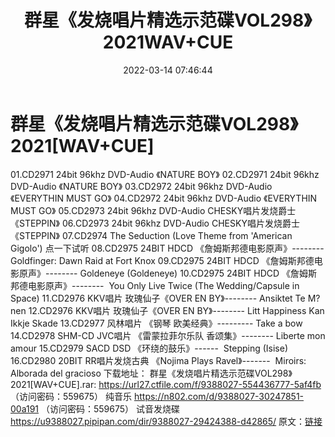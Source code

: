 ﻿---
title: 群星《发烧唱片精选示范碟VOL298》2021WAV+CUE
date: 2022-03-14 07:46:44
categories: 试音碟、非卖品、发烧碟
tags: 纯音雅乐
---
# 群星《发烧唱片精选示范碟VOL298》2021[WAV+CUE]

01.CD2971 24bit 96khz DVD-Audio 《NATURE BOY》
02.CD2971 24bit 96khz DVD-Audio 《NATURE BOY》
03.CD2972 24bit 96khz DVD-Audio 《EVERYTHIN MUST GO》
04.CD2972 24bit 96khz DVD-Audio 《EVERYTHIN MUST GO》
05.CD2973 24bit 96khz DVD-Audio CHESKY唱片发烧爵士《STEPPIN》
06.CD2973 24bit 96khz DVD-Audio CHESKY唱片发烧爵士《STEPPIN》
07.CD2974 The Seduction (Love Theme from 'American
Gigolo')
点一下试听
08.CD2975 24BIT HDCD 《詹姆斯邦德电影原声》--------
Goldfinger: Dawn Raid at Fort Knox
09.CD2975 24BIT HDCD 《詹姆斯邦德电影原声》--------
Goldeneye (Goldeneye)
10.CD2975 24BIT HDCD 《詹姆斯邦德电影原声》--------  You
Only Live Twice (The Wedding/Capsule in Space)
11.CD2976 KKV唱片 玫瑰仙子《OVER EN BY》--------
Ansiktet Te M?nen
12.CD2976 KKV唱片 玫瑰仙子《OVER EN BY》--------
Litt Happiness Kan Ikkje Skade
13.CD2977 风林唱片 《钢琴 欧美经典》---------
Take a bow
14.CD2978 SHM-CD JVC唱片 《雷蒙拉菲尔乐队 香颂集》--------
Liberte mon amour
15.CD2979 SACD DSD 《环绕的鼓乐》------  Stepping
(Isise)
16.CD2980 20BIT RR唱片发烧古典 《Nojima Plays
Ravel》-------  Miroirs: Alborada del
gracioso
下载地址：
群星《发烧唱片精选示范碟VOL298》2021[WAV+CUE].rar: https://url27.ctfile.com/f/9388027-554436777-5af4fb
（访问密码：559675）
纯音乐
https://n802.com/d/9388027-30247851-00a191
（访问密码：559675）
试音发烧碟
https://u9388027.pipipan.com/dir/9388027-29424388-d42865/
原文：[链接](https://blog.sina.com.cn/s/blog_1647c7e7601030w73.html)